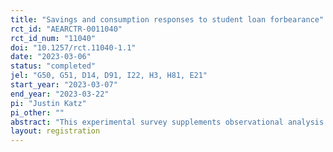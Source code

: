```yaml
---
title: "Savings and consumption responses to student loan forbearance"
rct_id: "AEARCTR-0011040"
rct_id_num: "11040"
doi: "10.1257/rct.11040-1.1"
date: "2023-03-06"
status: "completed"
jel: "G50, G51, D14, D91, I22, H3, H81, E21"
start_year: "2023-03-07"
end_year: "2023-03-22"
pi: "Justin Katz"
pi_other: ""
abstract: "This experimental survey supplements observational analysis in the paper "Savings and consumption responses to student loan forbearance" (link attached). The survey has two purposes. First, in descriptive analysis, it investigates why borrowers with federal student debt continued to make payments a the onset of the opt-out federal student loan payment pause, even though continuing to repay is non-optimal. Second, using an experimental intervention, the survey evaluates whether framing a financial windfall as targeting people with student debt impacts student borrower debt repayment behavior. "
layout: registration
---
```


